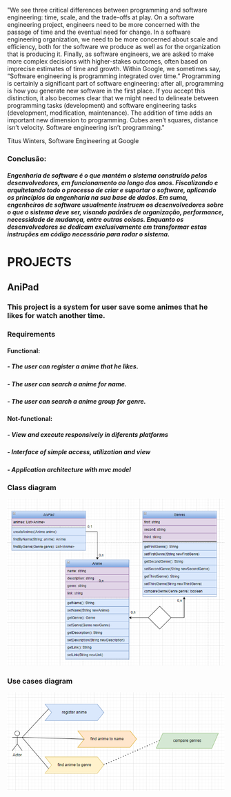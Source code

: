 
"We see three critical differences between programming and software engineering: time, scale, and the trade-offs at play. On a software engineering project, engineers need to be more concerned with the passage of time and the eventual need for change. In a software engineering organization, we need to be more concerned about scale and efficiency, both for the software we produce as well as for the organization that is producing it. Finally, as software engineers, we are asked to make more complex decisions with higher-stakes outcomes, often based on imprecise estimates of time and growth. Within Google, we sometimes say, “Software engineering is programming integrated over time.” Programming is certainly a significant part of software engineering: after all, programming is how you generate new software in the first place. If you accept this distinction, it also becomes clear that we might need to delineate between programming tasks (development) and software engineering tasks (development, modification, maintenance). The addition of time adds an important new dimension to programming. Cubes aren’t squares, distance isn’t velocity. Software engineering isn’t programming."

Titus Winters, Software Engineering at Google

### Conclusão:
##### Engenharia de software é o que mantém o sistema construído pelos desenvolvedores, em funcionamento ao longo dos anos. Fiscalizando e arquitetando todo o processo de criar e suportar o software, aplicando os princípios da engenharia na sua base de dados. Em suma, engenheiros de software usualmente instruem os desenvolvedores sobre o que o sistema deve ser, visando padrões de organização, performance, necessidade de mudança, entre outras coisas. Enquanto os desenvolvedores se dedicam exclusivamente em transformar estas instruções em código necessário para rodar o sistema.


# PROJECTS

## AniPad
### This project is a system for user save some animes that he likes for watch another time.

### Requirements

#### Functional:
##### - The user can register a anime that he likes.
##### - The user can search a anime for name.
##### - The user can search a anime group for genre.

#### Not-functional:
##### - View and execute responsively in diferents platforms
##### - Interface of simple access, utilization and view
##### - Application architecture with mvc model

### Class diagram

<img src="diagrams.PNG">

### Use cases diagram

<img src="use_cases.PNG">
